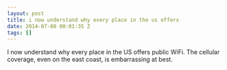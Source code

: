 ```yaml
---
layout: post
title: i now understand why every place in the us offers
date: 2014-07-08 00:01:35 Z
tags: []
---
```

I now understand why every place in the US offers public WiFi. The cellular coverage, even on the east coast, is embarrassing at best.
